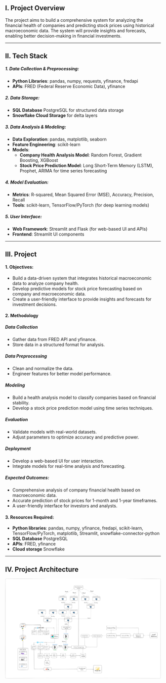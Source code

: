 ## I. Project Overview
The project aims to build a comprehensive system for analyzing the financial health of companies and predicting stock prices using historical macroeconomic data. The system will provide insights and forecasts, enabling better decision-making in financial investments.

---

## II. Tech Stack

##### 1. Data Collection & Preprocessing:
- **Python Libraries**: pandas, numpy, requests, yfinance, fredapi
- **APIs**: FRED (Federal Reserve Economic Data), yfinance

##### 2. Data Storage:
- **SQL Database** PostgreSQL for structured data storage
- **Snowflake Cloud Storage** for delta layers

##### 3. Data Analysis & Modeling:
- **Data Exploration**: pandas, matplotlib, seaborn
- **Feature Engineering**: scikit-learn
- **Models**:
  - **Company Health Analysis Model**: Random Forest, Gradient Boosting, XGBoost
  - **Stock Price Prediction Model**: Long Short-Term Memory (LSTM), Prophet, ARIMA for time series forecasting

##### 4. Model Evaluation:
- **Metrics**: R-squared, Mean Squared Error (MSE), Accuracy, Precision, Recall
- **Tools**: scikit-learn, TensorFlow/PyTorch (for deep learning models)

##### 5. User Interface:
- **Web Framework**: Streamlit and Flask (for web-based UI and APIs)
- **Frontend**: Streamlit UI components

---

## III. Project

#### 1. Objectives:
- Build a data-driven system that integrates historical macroeconomic data to analyze company health.
- Develop predictive models for stock price forecasting based on company and macroeconomic data.
- Create a user-friendly interface to provide insights and forecasts for investment decisions.

#### 2. Methodology

##### Data Collection
- Gather data from FRED API and yfinance.
- Store data in a structured format for analysis.

##### Data Preprocessing
- Clean and normalize the data.
- Engineer features for better model performance.

##### Modeling
- Build a health analysis model to classify companies based on financial stability.
- Develop a stock price prediction model using time series techniques.

##### Evaluation
- Validate models with real-world datasets.
- Adjust parameters to optimize accuracy and predictive power.

##### Deployment
- Develop a web-based UI for user interaction.
- Integrate models for real-time analysis and forecasting.

##### Expected Outcomes:
- Comprehensive analysis of company financial health based on macroeconomic data.
- Accurate prediction of stock prices for 1-month and 1-year timeframes.
- A user-friendly interface for investors and analysts.


#### 3. Resources Required:
- **Python libraries**: pandas, numpy, yfinance, fredapi, scikit-learn, TensorFlow/PyTorch, matplotlib, Streamlit, snowflake-connector-python
- **SQL Database** PostgreSQL
- **APIs**: FRED, yfinance
- **Cloud storage** Snowflake

---

## IV. Project Architecture

![Project Architecture](./Documents/Company_Analysis.png)